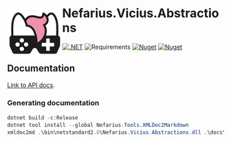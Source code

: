 # <img src="assets/NSS-128x128.png" align="left" />Nefarius.Vicius.Abstractions

[![.NET](https://github.com/nefarius/Nefarius.Vicius.Abstractions/actions/workflows/build.yml/badge.svg)](https://github.com/nefarius/Nefarius.Vicius.Abstractions/actions/workflows/build.yml) 
![Requirements](https://img.shields.io/badge/Requires-.NET%20Standard%202.0-blue.svg) 
[![Nuget](https://img.shields.io/nuget/v/Nefarius.Vicius.Abstractions)](https://www.nuget.org/packages/Nefarius.Vicius.Abstractions/) 
[![Nuget](https://img.shields.io/nuget/dt/Nefarius.Vicius.Abstractions)](https://www.nuget.org/packages/Nefarius.Vicius.Abstractions/)

## Documentation

[Link to API docs](docs/index.md).

### Generating documentation

```PowerShell
dotnet build -c:Release
dotnet tool install --global Nefarius.Tools.XMLDoc2Markdown
xmldoc2md .\bin\netstandard2.0\Nefarius.Vicius.Abstractions.dll .\docs\
```
